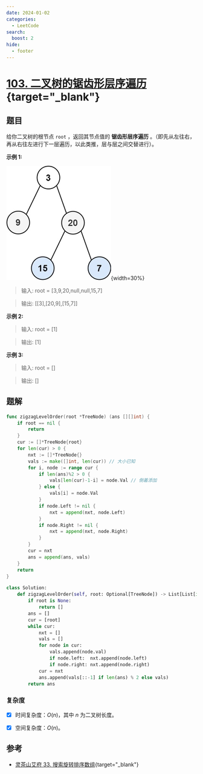 ```yaml
---
date: 2024-01-02
categories:
  - LeetCode
search:
  boost: 2
hide:
  - footer
---
```


# [103. 二叉树的锯齿形层序遍历](https://leetcode.cn/problems/binary-tree-zigzag-level-order-traversal/description/){target="_blank"}

## 题目

给你二叉树的根节点 `root` ，返回其节点值的 **锯齿形层序遍历** 。（即先从左往右，再从右往左进行下一层遍历，以此类推，层与层之间交替进行）。


**示例 1:**

![](../assets/img/leetcode/103_zigzag.jpg){width=30%}

> 输入: root = [3,9,20,null,null,15,7]

> 输出: [[3],[20,9],[15,7]]

**示例 2:**

> 输入: root = [1]

> 输出: [1]

**示例 3:**

> 输入: root = []

> 输出: []

## 题解

```go title="Go"
func zigzagLevelOrder(root *TreeNode) (ans [][]int) {
    if root == nil {
        return
    }
    cur := []*TreeNode{root}
    for len(cur) > 0 {
        nxt := []*TreeNode{}
        vals := make([]int, len(cur)) // 大小已知
        for i, node := range cur {
            if len(ans)%2 > 0 {
                vals[len(cur)-1-i] = node.Val // 倒着添加
            } else {
                vals[i] = node.Val
            }
            if node.Left != nil {
                nxt = append(nxt, node.Left)
            }
            if node.Right != nil {
                nxt = append(nxt, node.Right)
            }
        }
        cur = nxt
        ans = append(ans, vals)
    }
    return
}
```

```python title="Python"
class Solution:
    def zigzagLevelOrder(self, root: Optional[TreeNode]) -> List[List[int]]:
        if root is None:
            return []
        ans = []
        cur = [root]
        while cur:
            nxt = []
            vals = []
            for node in cur:
                vals.append(node.val)
                if node.left:  nxt.append(node.left)
                if node.right: nxt.append(node.right)
            cur = nxt
            ans.append(vals[::-1] if len(ans) % 2 else vals)
        return ans
```

### 复杂度

- [x] 时间复杂度：$O(n)$，其中 $n$ 为二叉树长度。
- [x] 空间复杂度：$O(n)$。


## 参考

- [灵茶山艾府 33. 搜索旋转排序数组](https://leetcode.cn/problems/binary-tree-zigzag-level-order-traversal/solutions/2049827/bfs-wei-shi-yao-yao-yong-dui-lie-yi-ge-s-xlv3/){target="_blank"}
